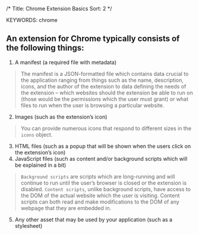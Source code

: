 /*
 Title: Chrome Extension Basics
 Sort: 2
 */
 
KEYWORDS: chrome

## An extension for Chrome typically consists of the following things:  
1. A manifest (a required file with metadata)  
>The manifest is a JSON-formatted file which contains data crucial to the application ranging from things such as the name, description, icons, and the author of the extension to data defining the needs of the extension – which websites should the extension be able to run on (those would be the permissions which the user must grant) or what files to run when the user is browsing a particular website.  
2. Images (such as the extension’s icon)  
>You can provide numerous icons that respond to different sizes in the `icons` object.
3. HTML files (such as a popup that will be shown when the users click on the extension’s icon)  
4. JavaScript files (such as content and/or background scripts which will be explained in a bit)  
>`Background scripts` are scripts which are long-running and will continue to run until the user’s browser is closed or the extension is disabled.
>`Content scripts`, unlike background scripts, have access to the DOM of the actual website which the user is visiting. Content scripts can both read and make modifications to the DOM of any webpage that they are embedded in.   
5. Any other asset that may be used by your application (such as a stylesheet)  

